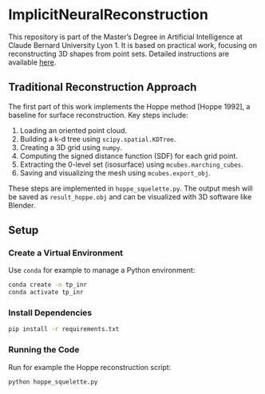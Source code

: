 # ImplicitNeuralReconstruction

This repository is part of the Master’s Degree in Artificial Intelligence at Claude Bernard University
Lyon 1. It is based on practical work, focusing on reconstructing 3D shapes from point sets. Detailed instructions are available <a href="https://perso.liris.cnrs.fr/julie.digne/cours/tp_inr.pdf" target="_blank">here</a>.

## Traditional Reconstruction Approach

The first part of this work implements the Hoppe method [Hoppe 1992], a baseline for surface reconstruction. Key steps include:

1. Loading an oriented point cloud.
2. Building a k-d tree using `scipy.spatial.KDTree`.
3. Creating a 3D grid using `numpy`.
4. Computing the signed distance function (SDF) for each grid point.
5. Extracting the 0-level set (isosurface) using `mcubes.marching_cubes`.
6. Saving and visualizing the mesh using `mcubes.export_obj`.

These steps are implemented in `hoppe_squelette.py`.
The output mesh will be saved as `result_hoppe.obj` and can be visualized with 3D software like Blender.

## Setup

### Create a Virtual Environment

Use `conda` for example to manage a Python environment:

```bash
conda create -n tp_inr
conda activate tp_inr
```

### Install Dependencies

```bash
pip install -r requirements.txt
```

### Running the Code

Run for example the Hoppe reconstruction script:

```bash
python hoppe_squelette.py
```
